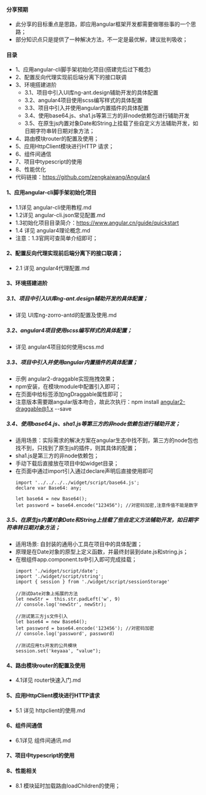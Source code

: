 #### 分享预期
- 此分享的目标重点是思路，即应用angular框架开发都需要做哪些事的一个思路；
- 部分知识点只是提供了一种解决方法，不一定是最优解，建议批判吸收；

#### 目录
- 1、应用angular-cli脚手架初始化项目(搭建完后过下概念)
- 2、配置反向代理实现前后端分离下的接口联调
- 3、环境搭建进阶
  - 3.1、项目中引入UI库ng-ant.design辅助开发的具体配置
  - 3.2、angular4项目使用scss编写样式的具体配置
  - 3.3、项目中引入并使用angular内置插件的具体配置
  - 3.4、使用base64.js、sha1.js等第三方的非node依赖包进行辅助开发
  - 3.5、在原生js内置对象Date和String上挂载了些自定义方法辅助开发，如日期字符串转日期对象方法；
- 4、路由模块router的配置及使用；
- 5、应用HttpClient模块进行HTTP 请求；
- 6、组件间通信
- 7、项目中typescript的使用
- 8、性能优化
- 代码链接：https://github.com/zengkaiwang/Angular4

#### 1、应用angular-cli脚手架初始化项目
- 1.1详见 angular-cli使用教程.md
- 1.2详见 angular-cli.json常见配置.md
- 1.3初始化项目目录简介：https://www.angular.cn/guide/quickstart
- 1.4 详见 angular4理论概念.md
- 注意：1.3官网可查简单介绍即可；

#### 2、配置反向代理实现前后端分离下的接口联调；
- 2.1 详见 angular4代理配置.md

#### 3、环境搭建进阶
##### 3.1、项目中引入UI库ng-ant.design辅助开发的具体配置；
- 详见 UI库ng-zorro-antd的配置及使用.md

##### 3.2、angular4项目使用scss编写样式的具体配置；
- 详见 angular4项目如何使用scss.md

##### 3.3、项目中引入并使用angular内置插件的具体配置；
- 示例 angular2-draggable实现拖拽效果；
- npm安装，在模块module中配置引入即可；
- 在页面中给标签添加ngDraggable属性即可；
- 注意版本需要跟angular版本吻合，故此次执行：npm install angular2-draggable@1.x --save


##### 3.4、使用base64.js、sha1.js等第三方的非node依赖包进行辅助开发；
- 适用场景：实际需求的解决方案在angular生态中找不到，第三方的node包也找不到，只找到了原生js的插件，则其具体的配置；
- sha1.js是第三方的非node依赖包；
- 手动下载后直接放在项目中如widget目录；
- 在页面中通过import引入通过declare声明后直接使用即可
    ```
    import '../../../../widget/script/base64.js';
    declare var Base64: any;
    
    let base64 = new Base64();
    let password = base64.encode("123456"); //对密码加密,注意传值不能是数字
    ```

##### 3.5、在原生js内置对象Date和String上挂载了些自定义方法辅助开发，如日期字符串转日期对象方法；
- 适用场景: 自封装的通用小工具在项目中的具体配置；
- 原理是在Date对象的原型上定义函数，并最终封装到date.js和string.js；
- 在根组件app.component.ts中引入即可完成挂载；
    ```
    import './widget/script/date';
    import './widget/script/string';
    import { session } from './widget/script/sessionStorage'
    
    //测试Date对象上拓展的方法
  	let newStr =  this.str.padLeft('w', 9)
  	// console.log('newStr', newStr);

    //测试第三方js文件引入
    let base64 = new Base64();
    let password = base64.encode('123456'); //对密码加密
    // console.log('password', password)

    //测试应用ts开发的公共模块
    session.set('keyaaa', "value");
    ```

#### 4、路由模块router的配置及使用
- 4.1详见 router快速入门.md

#### 5、应用HttpClient模块进行HTTP请求
- 5.1 详见 httpclient的使用.md

#### 6、组件间通信
- 6.1详见 组件间通讯.md

#### 7、项目中typescript的使用

#### 8、性能相关
- 8.1 模块延时加载路由loadChildren的使用；